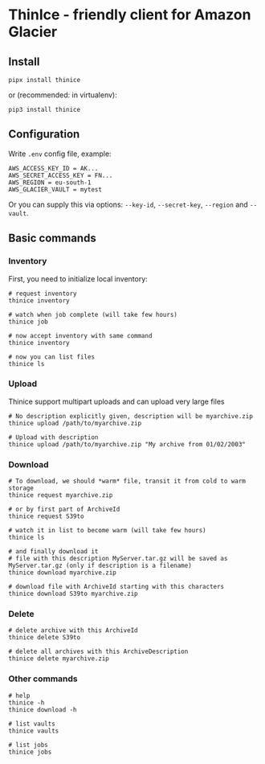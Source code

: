 # ThinIce - friendly client for Amazon Glacier 

## Install
~~~shell
pipx install thinice
~~~
or (recommended: in virtualenv):
~~~shell
pip3 install thinice
~~~

## Configuration
Write `.env` config file, example:
~~~
AWS_ACCESS_KEY_ID = AK...
AWS_SECRET_ACCESS_KEY = FN...
AWS_REGION = eu-south-1
AWS_GLACIER_VAULT = mytest
~~~

Or you can supply this via options: `--key-id`, `--secret-key`, `--region` and `--vault`.

## Basic commands
### Inventory
First, you need to initialize local inventory:
~~~shell
# request inventory
thinice inventory

# watch when job complete (will take few hours)
thinice job

# now accept inventory with same command
thinice inventory

# now you can list files
thinice ls
~~~

### Upload
Thinice support multipart uploads and can upload very large files
~~~shell
# No description explicitly given, description will be myarchive.zip
thinice upload /path/to/myarchive.zip

# Upload with description
thinice upload /path/to/myarchive.zip "My archive from 01/02/2003"
~~~

### Download
~~~shell
# To download, we should *warm* file, transit it from cold to warm storage
thinice request myarchive.zip

# or by first part of ArchiveId
thinice request S39to

# watch it in list to become warm (will take few hours)
thinice ls

# and finally download it
# file with this description MyServer.tar.gz will be saved as MyServer.tar.gz (only if description is a filename)
thinice download myarchive.zip

# download file with ArchiveId starting with this characters
thinice download S39to myarchive.zip
~~~

### Delete
~~~shell
# delete archive with this ArchiveId
thinice delete S39to

# delete all archives with this ArchiveDescription
thinice delete myarchive.zip
~~~

### Other commands
~~~shell
# help
thinice -h
thinice download -h

# list vaults
thinice vaults

# list jobs
thinice jobs
~~~
